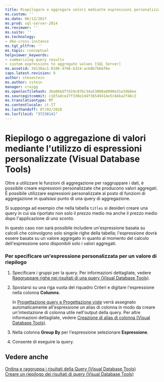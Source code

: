 ```yaml
---
title: Riepilogare o aggregare valori mediante espressioni personalizzate (Visual Database Tools) | Microsoft Docs
ms.custom: ''
ms.date: 06/13/2017
ms.prod: sql-server-2014
ms.reviewer: ''
ms.suite: ''
ms.technology:
- dbe-cross-instance
ms.tgt_pltfrm: ''
ms.topic: conceptual
helpviewer_keywords:
- summarizing query results
- custom expressions to aggregate values [SQL Server]
ms.assetid: 34130ac1-0106-4766-b324-acb0b7bb6f6e
caps.latest.revision: 9
author: stevestein
ms.author: sstein
manager: craigg
ms.openlocfilehash: 36a06bdf7d19c07bc34a53008a0090e31e3db8ee
ms.sourcegitcommit: c18fadce27f330e1d4f36549414e5c84ba2f46c2
ms.translationtype: MT
ms.contentlocale: it-IT
ms.lasthandoff: 07/02/2018
ms.locfileid: "37238141"
---
```

# <a name="summarize-or-aggregate-values-using-custom-expressions-visual-database-tools"></a>Riepilogo o aggregazione di valori mediante l'utilizzo di espressioni personalizzate (Visual Database Tools)
  Oltre a utilizzare le funzioni di aggregazione per raggruppare i dati, è possibile creare espressioni personalizzate che producono valori aggregati. È possibile utilizzare espressioni personalizzate al posto di funzioni di aggregazione in qualsiasi punto di una query di aggregazione.  
  
 Si supponga ad esempio che nella tabella `titles` si desideri creare una query in cui sia riportato non solo il prezzo medio ma anche il prezzo medio dopo l'applicazione di uno sconto.  
  
 In questo caso non sarà possibile includere un'espressione basata su calcoli che coinvolgono solo singole righe della tabella; l'espressione dovrà essere basata su un valore aggregato in quanto al momento del calcolo dell'espressione sono disponibili solo i valori aggregati.  
  
### <a name="to-specify-a-custom-expression-for-a-summary-value"></a>Per specificare un'espressione personalizzata per un valore di riepilogo  
  
1.  Specificare i gruppi per la query. Per informazioni dettagliate, vedere [Raggruppare righe nei risultati di una query &#40;Visual Database Tools&#41;](visual-database-tools.md).  
  
2.  Spostarsi su una riga vuota del riquadro Criteri e digitare l'espressione nella colonna **Columns**.  
  
     In [Progettazione query e Progettazione viste](query-and-view-designer-tools-visual-database-tools.md) verrà assegnato automaticamente all'espressione un alias di colonna in modo da creare un'intestazione di colonna utile nell'output della query. Per altre informazioni dettagliate, vedere [Creazione di alias di colonna &#40;Visual Database Tools&#41;](create-column-aliases-visual-database-tools.md).  
  
3.  Nella colonna **Group By** per l'espressione selezionare **Espressione**.  
  
4.  Consente di eseguire la query.  
  
## <a name="see-also"></a>Vedere anche  
 [Ordina e raggruppa i risultati della Query &#40;Visual Database Tools&#41;](sort-and-group-query-results-visual-database-tools.md)   
 [Creare un riepilogo dei risultati di query &#40;Visual Database Tools&#41;](summarize-query-results-visual-database-tools.md)  
  
  
